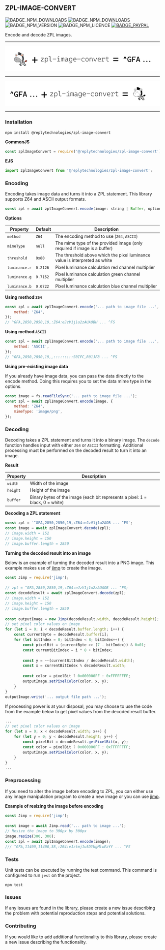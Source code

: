 ## ZPL-IMAGE-CONVERT

![BADGE_NPM_DOWNLOADS](https://img.shields.io/npm/dt/@replytechnologies/zpl-image-convert) ![BADGE_NPM_DOWNLOADS](https://img.shields.io/npm/dw/@replytechnologies/zpl-image-convert) ![BADGE_NPM_VERSION](https://img.shields.io/npm/v/@replytechnologies/zpl-image-convert) ![BADGE_NPM_LICENCE](https://img.shields.io/npm/l/@replytechnologies/zpl-image-convert) [![BADGE_PAYPAL](https://img.shields.io/badge/Donate-PayPal-green.svg)](https://www.paypal.com/donate/?hosted_button_id=BVBKNU8NHN2UN)

Encode and decode ZPL images.

---

![encoding_image](./resources/encoding_image.png)

---

![decoding_image](./resources/decoding_image.png)

---

### Installation

```shell
npm install @replytechnologies/zpl-image-convert
```

**CommonJS**

```js
const zplImageConvert = require('@replytechnologies/zpl-image-convert');
```

**EJS**

```js
import zplImageConvert from '@replytechnologies/zpl-image-convert';
```

### Encoding

Encoding takes image data and turns it into a ZPL statement. This library supports Z64 and ASCII output formats.

```js
const zpl = await zplImageConvert.encode(image: string | Buffer, options: object);
```

**Options**

| Property      | Default  | Description                                                  |
| ------------- | -------- | ------------------------------------------------------------ |
| `method`      | `Z64`    | The encoding method to use (`Z64`, `ASCII`)                  |
| `mimeType`    | `null`   | The mime type of the provided image (only required if image is a buffer) |
| `threshold`   | `0x80`   | The threshold above which the pixel luminance value is interpreted as white |
| `luminance.r` | `0.2126` | Pixel luminance calculation red channel multiplier           |
| `luminance.g` | `0.7152` | Pixel luminance calculation green channel multiplier         |
| `luminance.b` | `0.0722` | Pixel luminance calculation blue channel multiplier          |

**Using method `Z64`**

```js
const zpl = await zplImageConvert.encode('... path to image file ...', {
	method: 'Z64',
});
// ^GFA,2850,2850,19,:Z64:eJzV1j1u2zAUAOBH ... ^FS
```

**Using method `ASCII`**

```js
const zpl = await zplImageConvert.encode('... path to image file ...', {
	method: 'ASCII',
});
// ^GFA,2850,2850,19,,:::::::::S0IFC,R01JF8 ... ^FS
```

**Using pre-existing image data**

If you already have image data, you can pass the data directly to the encode method. Doing this requires you to set the data mime type in the options.

```js
const image = fs.readFileSync('... path to image file ...');
const zpl = await zplImageConvert.encode(image, {
    method: 'Z64',
    mimeType: 'image/png',
});
```

### Decoding

Decoding takes a ZPL statement and turns it into a binary image. The `decode` function handles input with either `Z64` or `ASCII` formatting. Additional processing must be performed on the decoded result to turn it into an image.

**Result**

| Property | Description                                                  |
| -------- | ------------------------------------------------------------ |
| `width`  | Width of the image                                           |
| `height` | Height of the image                                          |
| `buffer` | Binary bytes of the image (each bit represents a pixel: 1 = black, 0 = white) |

**Decoding a ZPL statement**

```js
const zpl = `^GFA,2850,2850,19,:Z64:eJzV1j1u2AOB ... ^FS`;  
const image = await zplImageConvert.decode(zpl);
// image.width = 152
// image.height = 150
// image.buffer.length = 2850
```

**Turning the decoded result into an image**

Below is an example of turning the decoded result into a PNG image. This example makes use of [jimp](https://www.npmjs.com/package/jimp) to create the image.

```js
const Jimp = require('jimp');

// zpl = ^GFA,2850,2850,19,:Z64:eJzV1j1u2zAUAOB ... ^FS;
const decodeResult = await zplImageConvert.decode(zpl);
// image.width = 152
// image.height = 150
// image.buffer.length = 2850

const outputImage = new Jimp(decodeResult.width, decodeResult.height);
// set pixel color values on image
for (let i = 0; i < decodeResult.buffer.length; i++) {
    const currentByte = decodeResult.buffer[i];
    for (let bitIndex = 0; bitIndex < 8; bitIndex++) {
        const pixelBit = (currentByte >> (7 - bitIndex)) & 0x01;
        const currentBitIndex = i * 8 + bitIndex;

        const y = ~~(currentBitIndex / decodeResult.width);
        const x = currentBitIndex % decodeResult.width;

        const color = pixelBit ? 0x000000FF : 0xFFFFFFFF;
        outputImage.setPixelColor(color, x, y);
    }
}
outputImage.write('... output file path ...'); 
```

If processing power is at your disposal, you may choose to use the code from the example below to get pixel values from the decoded result buffer.

```js
...
// set pixel color values on image
for (let x = 0; x < decodeResult.width; x++) {
    for (let y = 0; y < decodeResult.height; y++) {
        const pixelBit = decodeResult.getPixelBit(x, y);
        const color = pixelBit ? 0x000000FF : 0xFFFFFFFF;
        outputImage.setPixelColor(color, x, y);
    }
}
...
```



### Preprocessing

If you need to alter the image before encoding to ZPL, you can either use any image manipulation program to create a new image or you can use [jimp](https://www.npmjs.com/package/jimp).

**Example of resizing the image before encoding**

```js
const Jimp = require('jimp');

const image = await Jimp.read('... path to image ...');
// Resize the image to 300px by 300px
image.resize(300, 300);
const zpl = await zplImageConvert.encode(image);
/// ^GFA,11400,11400,38,:Z64:eJztmj1u5DYUgMlwEaYY ... ^FS
```

### Tests

Unit tests can be executed by running the test command. This command is configured to run `jest` on the project.

```shell
npm test
```

### Issues

If any issues are found in the library, please create a new issue describing the problem with potential reproduction steps and potential solutions.

### Contributing

If you would like to add additional functionality to this library, please create a new issue describing the functionality.

